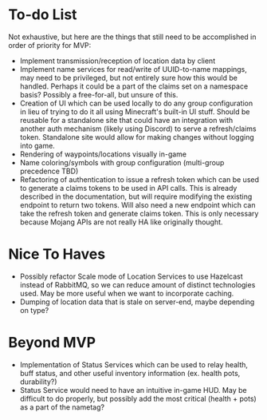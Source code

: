 # To-do List
Not exhaustive, but here are the things that still need to be accomplished in order of priority for MVP:

- Implement transmission/reception of location data by client
- Implement name services for read/write of UUID-to-name mappings, may need to be privileged, but not entirely sure how
  this would be handled. Perhaps it could be a part of the claims set on a namespace basis? Possibly a free-for-all, but
  unsure of this.
- Creation of UI which can be used locally to do any group configuration in lieu of trying to do it all using Minecraft's
  built-in UI stuff. Should be reusable for a standalone site that could have an integration with another auth mechanism
  (likely using Discord) to serve a refresh/claims token. Standalone site would allow for making changes without logging
  into game.
- Rendering of waypoints/locations visually in-game
- Name coloring/symbols with group configuration (multi-group precedence TBD)
- Refactoring of authentication to issue a refresh token which can be used to generate a claims tokens to be
  used in API calls. This is already described in the documentation, but will require modifying the existing endpoint
  to return two tokens. Will also need a new endpoint which can take the refresh token and generate claims token.
  This is only necessary because Mojang APIs are not really HA like originally thought.

# Nice To Haves
- Possibly refactor Scale mode of Location Services to use Hazelcast instead of RabbitMQ, so we can reduce amount of
  distinct technologies used. May be more useful when we want to incorporate caching.
- Dumping of location data that is stale on server-end, maybe depending on type?

# Beyond MVP
- Implementation of Status Services which can be used to relay health, buff status, and other useful inventory
  information (ex. health pots, durability?)
- Status Service would need to have an intuitive in-game HUD. May be difficult to do properly, but possibly add
  the most critical (health + pots) as a part of the nametag?
